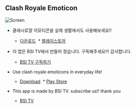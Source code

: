 ## Clash Royale Emoticon

![Screen](https://bsitv.github.io/Clash-Royale-Emoticon/preview.png)

* 클래시로얄 이모티콘을 실제 생활에서도 사용해보세요!!
  * [다운로드](https://github.com/bsitv/Clash-Royale-Emoticon/releases/download/1/emoticon.apk)
  * [플레이스토어](https://play.google.com/store/apps/details?id=bsi.tv.emo)
  
* 이 앱은 BSI TV에서 만들어 졌습니다. 구독해주세요!!! 감사합니다.
  * [BSI TV 구독하기](https://www.youtube.com/channel/UCOLzKrg9PnyYlVmjSXGlMcg?sub_confirmation=1 )
  
* Use clash royale emoticons in everyday life!
  * [Download](https://github.com/bsitv/Clash-Royale-Emoticon/releases/download/1/emoticon.apk)
  * [Play Store](https://play.google.com/store/apps/details?id=bsi.tv.emo)
* This app is made by BSI TV. subscribe us!! thank you
  * [BSI TV](https://www.youtube.com/channel/UCOLzKrg9PnyYlVmjSXGlMcg?sub_confirmation=1 )
